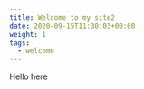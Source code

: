 ```yaml
---
title: Welcome to my site2
date: 2020-09-15T11:30:03+00:00
weight: 1
tags:
  - welcome
---
```

Hello here